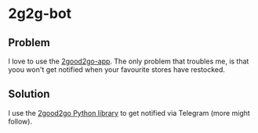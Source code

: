 # 2g2g-bot

## Problem

I love to use the [2good2go-app](https://https://toogoodtogo.com/en-us). The only problem that troubles me,  is that yoou won't get notified when your favourite stores have restocked.

## Solution

I use the [2good2go Python library](https://pypi.org/project/tgtg/) to get notified via Telegram (more might follow).
